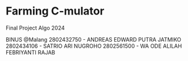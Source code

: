 # Farming C-mulator
Final Project Algo 2024 

BINUS @Malang 
2802432750 - ANDREAS EDWARD PUTRA JATMIKO
2802434106 - SATRIO ARI NUGROHO
2802561500 - WA ODE ALILAH FEBRIYANTI RAJAB
